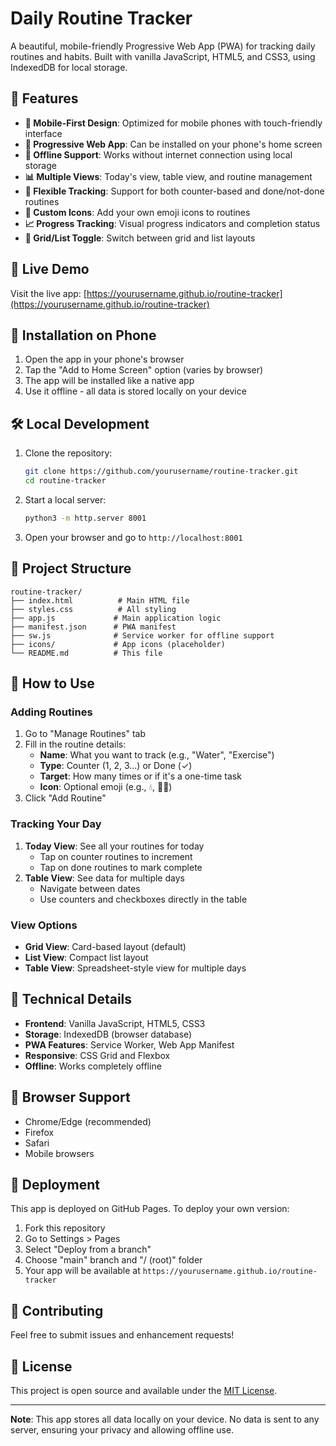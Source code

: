 # Daily Routine Tracker

A beautiful, mobile-friendly Progressive Web App (PWA) for tracking daily routines and habits. Built with vanilla JavaScript, HTML5, and CSS3, using IndexedDB for local storage.

## 🌟 Features

- **📱 Mobile-First Design**: Optimized for mobile phones with touch-friendly interface
- **🔄 Progressive Web App**: Can be installed on your phone's home screen
- **💾 Offline Support**: Works without internet connection using local storage
- **📊 Multiple Views**: Today's view, table view, and routine management
- **🎯 Flexible Tracking**: Support for both counter-based and done/not-done routines
- **🎨 Custom Icons**: Add your own emoji icons to routines
- **📈 Progress Tracking**: Visual progress indicators and completion status
- **🔄 Grid/List Toggle**: Switch between grid and list layouts

## 🚀 Live Demo

Visit the live app: [https://yourusername.github.io/routine-tracker](https://yourusername.github.io/routine-tracker)

## 📱 Installation on Phone

1. Open the app in your phone's browser
2. Tap the "Add to Home Screen" option (varies by browser)
3. The app will be installed like a native app
4. Use it offline - all data is stored locally on your device

## 🛠️ Local Development

1. Clone the repository:
   ```bash
   git clone https://github.com/yourusername/routine-tracker.git
   cd routine-tracker
   ```

2. Start a local server:
   ```bash
   python3 -m http.server 8001
   ```

3. Open your browser and go to `http://localhost:8001`

## 📁 Project Structure

```
routine-tracker/
├── index.html          # Main HTML file
├── styles.css          # All styling
├── app.js             # Main application logic
├── manifest.json      # PWA manifest
├── sw.js              # Service worker for offline support
├── icons/             # App icons (placeholder)
└── README.md          # This file
```

## 🎯 How to Use

### Adding Routines
1. Go to "Manage Routines" tab
2. Fill in the routine details:
   - **Name**: What you want to track (e.g., "Water", "Exercise")
   - **Type**: Counter (1, 2, 3...) or Done (✓)
   - **Target**: How many times or if it's a one-time task
   - **Icon**: Optional emoji (e.g., 💧, 🏃‍♂️)
3. Click "Add Routine"

### Tracking Your Day
1. **Today View**: See all your routines for today
   - Tap on counter routines to increment
   - Tap on done routines to mark complete
2. **Table View**: See data for multiple days
   - Navigate between dates
   - Use counters and checkboxes directly in the table

### View Options
- **Grid View**: Card-based layout (default)
- **List View**: Compact list layout
- **Table View**: Spreadsheet-style view for multiple days

## 🔧 Technical Details

- **Frontend**: Vanilla JavaScript, HTML5, CSS3
- **Storage**: IndexedDB (browser database)
- **PWA Features**: Service Worker, Web App Manifest
- **Responsive**: CSS Grid and Flexbox
- **Offline**: Works completely offline

## 📱 Browser Support

- Chrome/Edge (recommended)
- Firefox
- Safari
- Mobile browsers

## 🚀 Deployment

This app is deployed on GitHub Pages. To deploy your own version:

1. Fork this repository
2. Go to Settings > Pages
3. Select "Deploy from a branch"
4. Choose "main" branch and "/ (root)" folder
5. Your app will be available at `https://yourusername.github.io/routine-tracker`

## 🤝 Contributing

Feel free to submit issues and enhancement requests!

## 📄 License

This project is open source and available under the [MIT License](LICENSE).

---

**Note**: This app stores all data locally on your device. No data is sent to any server, ensuring your privacy and allowing offline use.
